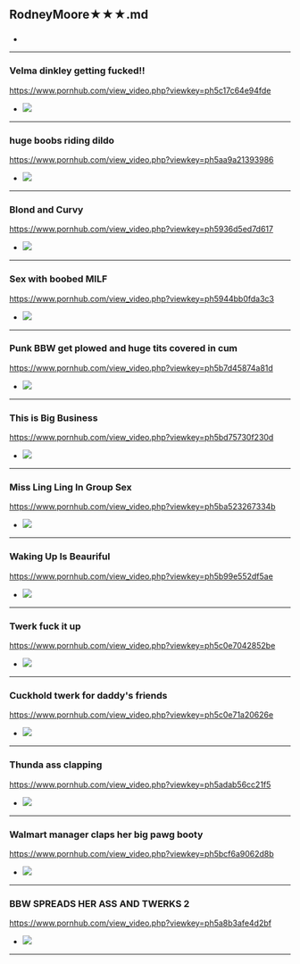 ## RodneyMoore★★★.md
### 

- ![]()
---
### Velma dinkley getting fucked!!
https://www.pornhub.com/view_video.php?viewkey=ph5c17c64e94fde
- ![](https://ci.phncdn.com/videos/201812/17/197183231/original/(m=ecuKGgaaaa)(mh=MYM0-iQW5iD7Y3b1)13.jpg)
---
### huge boobs riding dildo
https://www.pornhub.com/view_video.php?viewkey=ph5aa9a21393986
- ![](https://di.phncdn.com/videos/201803/14/158158582/original/(m=ecuKGgaaaa)(mh=Q8uEqulcM0i--Tsn)9.jpg)
---
### Blond and Curvy
https://www.pornhub.com/view_video.php?viewkey=ph5936d5ed7d617
- ![](https://di.phncdn.com/videos/201706/06/119369321/original/(m=ecuKGgaaaa)(mh=zGQ3joFxIPhyKpM_)5.jpg)
---
### Sex with boobed MILF
https://www.pornhub.com/view_video.php?viewkey=ph5944bb0fda3c3
- ![](https://ci.phncdn.com/videos/201706/17/120759032/original/(m=ecuKGgaaaa)(mh=v22QuxQG3TVdVOK9)10.jpg)
---
### Punk BBW get plowed and huge tits covered in cum
https://www.pornhub.com/view_video.php?viewkey=ph5b7d45874a81d
- ![](https://di.phncdn.com/videos/201808/22/179663891/original/(m=ecuKGgaaaa)(mh=_6Ar-CiOFe7ln47L)6.jpg)
---
### This is Big Business
https://www.pornhub.com/view_video.php?viewkey=ph5bd75730f230d
- ![](https://di.phncdn.com/videos/201810/29/189678211/original/(m=ecuKGgaaaa)(mh=LGi14_VufieIUCof)4.jpg)
---
### Miss Ling Ling In Group Sex
https://www.pornhub.com/view_video.php?viewkey=ph5ba523267334b
- ![](https://di.phncdn.com/videos/201809/21/183975841/original/(m=ecuKGgaaaa)(mh=E0h7w0J-qOElGlhD)15.jpg)
---
### Waking Up Is Beauriful
https://www.pornhub.com/view_video.php?viewkey=ph5b99e552df5ae
- ![](https://di.phncdn.com/videos/201809/13/182690151/original/(m=ecuKGgaaaa)(mh=e5R9knGOeGWZb9Mn)15.jpg)
---
### Twerk fuck it up
https://www.pornhub.com/view_video.php?viewkey=ph5c0e7042852be
- ![](https://ci.phncdn.com/videos/201812/10/196043621/original/(m=ecuKGgaaaa)(mh=hOmH7AcatJoWdy-8)6.jpg)
---
### Cuckhold twerk for daddy's friends
https://www.pornhub.com/view_video.php?viewkey=ph5c0e71a20626e
- ![](https://ci.phncdn.com/videos/201812/10/196044301/original/(m=ecuKGgaaaa)(mh=qEliEXN4IZG8PMC4)8.jpg)
---
### Thunda ass clapping
https://www.pornhub.com/view_video.php?viewkey=ph5adab56cc21f5
- ![](https://ci.phncdn.com/videos/201804/21/162893852/original/(m=ecuKGgaaaa)(mh=RSYoDYIVR-ZRYKeV)9.jpg)
---
### Walmart manager claps her big pawg booty
https://www.pornhub.com/view_video.php?viewkey=ph5bcf6a9062d8b
- ![](https://ci.phncdn.com/videos/201810/23/188794891/original/(m=ecuKGgaaaa)(mh=4wi_KBllDbd3uFhI)2.jpg)
---
### BBW SPREADS HER ASS AND TWERKS 2
https://www.pornhub.com/view_video.php?viewkey=ph5a8b3afe4d2bf
- ![](https://ci.phncdn.com/videos/201802/19/155268122/original/(m=ecuKGgaaaa)(mh=8uqYlSSZ5rySPCIs)2.jpg)
---
